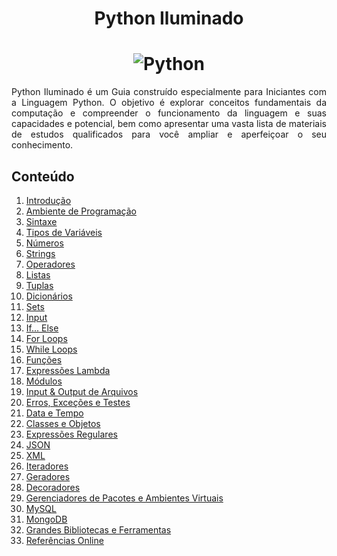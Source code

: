 <h1 align="center">Python Iluminado</h1>

<h1 align="center">
    <img alt="Python" title="Python-Iluminado" src="https://raw.githubusercontent.com/the-akira/Python-Iluminado/master/Imagens/Avatar.png"> </br>
</h1>

<p align="justify">
	Python Iluminado é um Guia construído especialmente para Iniciantes com a Linguagem Python. O objetivo é explorar conceitos fundamentais da computação e compreender o funcionamento da linguagem e suas capacidades e potencial, bem como apresentar uma vasta lista de materiais de estudos qualificados para você ampliar e aperfeiçoar o seu conhecimento.
</p>

## Conteúdo

01. [Introdução](https://github.com/the-akira/Python-Iluminado/blob/master/Capitulos/01.Introdu%C3%A7%C3%A3o.md)
02. [Ambiente de Programação](https://github.com/the-akira/Python-Iluminado/blob/master/Capitulos/02.Ambiente%20de%20Programa%C3%A7%C3%A3o.md)
03. [Sintaxe](https://github.com/the-akira/Python-Iluminado/blob/master/Capitulos/03.Sintaxe.md)
04. [Tipos de Variáveis](https://github.com/the-akira/Python-Iluminado/blob/master/Capitulos/04.Tipos%20de%20Vari%C3%A1veis.md)
05. [Números](https://github.com/the-akira/Python-Iluminado/blob/master/Capitulos/05.N%C3%BAmeros.md)
06. [Strings](https://github.com/the-akira/Python-Iluminado/blob/master/Capitulos/06.Strings.md)
07. [Operadores](https://github.com/the-akira/Python-Iluminado/blob/master/Capitulos/07.Operadores.md)
08. [Listas](https://github.com/the-akira/Python-Iluminado/blob/master/Capitulos/08.Listas.md)
09. [Tuplas](https://github.com/the-akira/Python-Iluminado/blob/master/Capitulos/09.Tuplas.md)
10. [Dicionários](https://github.com/the-akira/Python-Iluminado/blob/master/Capitulos/10.Dicion%C3%A1rios.md)
11. [Sets](https://github.com/the-akira/Python-Iluminado/blob/master/Capitulos/11.Sets.md)
12. [Input](https://github.com/the-akira/Python-Iluminado/blob/master/Capitulos/12.Input.md)
13. [If... Else](https://github.com/the-akira/Python-Iluminado/blob/master/Capitulos/13.If...Else.md)
14. [For Loops](https://github.com/the-akira/Python-Iluminado/blob/master/Capitulos/14.ForLoops.md)
15. [While Loops](https://github.com/the-akira/Python-Iluminado/blob/master/Capitulos/15.WhileLoops.md)
16. [Funções](https://github.com/the-akira/Python-Iluminado/blob/master/Capitulos/16.Fun%C3%A7%C3%B5es.md)
17. [Expressões Lambda](https://github.com/the-akira/Python-Iluminado/blob/master/Capitulos/17.Lambda.md)
18. [Módulos](https://github.com/the-akira/Python-Iluminado/blob/master/Capitulos/18.M%C3%B3dulos.md)
19. [Input & Output de Arquivos](https://github.com/the-akira/Python-Iluminado/blob/master/Capitulos/19.InputOutputArquivos.md)
20. [Erros, Exceções e Testes](https://github.com/the-akira/Python-Iluminado/blob/master/Capitulos/20.ErrosExce%C3%A7%C3%B5es.md)
21. [Data e Tempo](https://github.com/the-akira/Python-Iluminado/blob/master/Capitulos/21.DataTempo.md)
22. [Classes e Objetos](https://github.com/the-akira/Python-Iluminado/blob/master/Capitulos/22.ClassesObjetos.md)
23. [Expressões Regulares](https://github.com/the-akira/Python-Iluminado/blob/master/Capitulos/23.Express%C3%B5esRegulares.md)
24. [JSON](https://github.com/the-akira/Python-Iluminado/blob/master/Capitulos/24.PythonJSON.md)
25. [XML](https://github.com/the-akira/Python-Iluminado/blob/master/Capitulos/25.PythonXML.md)
26. [Iteradores ](https://github.com/the-akira/Python-Iluminado/blob/master/Capitulos/26.Iteradores.md)
27. [Geradores](https://github.com/the-akira/Python-Iluminado/blob/master/Capitulos/27.Geradores.md)
28. [Decoradores](https://github.com/the-akira/Python-Iluminado/blob/master/Capitulos/28.Decoradores.md)
29. [Gerenciadores de Pacotes e Ambientes Virtuais](https://github.com/the-akira/Python-Iluminado/blob/master/Capitulos/29.PIP.md)
29. [MySQL](https://github.com/the-akira/Python-Iluminado/blob/master/Capitulos/30.PythonMySQL.md)
31. [MongoDB](https://github.com/the-akira/Python-Iluminado/blob/master/Capitulos/31.PythonMongoDB.md)
32. [Grandes Bibliotecas e Ferramentas](https://github.com/the-akira/Python-Iluminado/blob/master/Capitulos/32.Grandes%20Bibliotecas%20e%20Ferramentas.md)
33. [Referências Online](https://github.com/the-akira/Python-Iluminado/blob/master/Capitulos/33.Refer%C3%AAncias%20Online.md)
